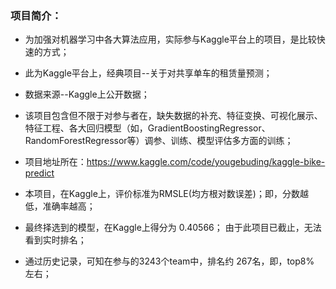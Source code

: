 ### 项目简介：


* 为加强对机器学习中各大算法应用，实际参与Kaggle平台上的项目，是比较快速的方式；

* 此为Kaggle平台上，经典项目--关于对共享单车的租赁量预测；

* 数据来源--Kaggle上公开数据；

* 该项目包含但不限于对参与者在，缺失数据的补充、特征变换、可视化展示、特征工程、各大回归模型（如，GradientBoostingRegressor、RandomForestRegressor等）调参、训练、模型评估多方面的训练；

* 项目地址所在：https://www.kaggle.com/code/yougebuding/kaggle-bike-predict

* 本项目，在Kaggle上，评价标准为RMSLE(均方根对数误差)；即，分数越低，准确率越高；

* 最终择选到的模型，在Kaggle上得分为 0.40566； 由于此项目已截止，无法看到实时排名；

* 通过历史记录，可知在参与的3243个team中，排名约 267名，即，top8% 左右；
